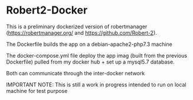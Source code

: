 # Robert2-Docker

This is a preliminary dockerized version of robertmanager (https://robertmanager.org/  and https://github.com/Robert-2).

The Dockerfile builds the app on a debian-apache2-php7.3 machine

The docker-compose.yml file deploy the app imag (built from the previous Dockerfile) pulled from my docker hub + set up a mysql5.7 database.

Both can communicate through the inter-docker network

IMPORTANT NOTE: This is still a work in progress intended to run on local machine for test purpose
